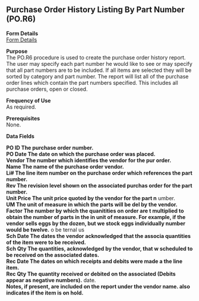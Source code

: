 ##  Purchase Order History Listing By Part Number (PO.R6)

<PageHeader />

**Form Details**  
[ Form Details ](PO-R6-1/README.md)   

**Purpose**  
The PO.R6 procedure is used to create the purchase order history report. The
user may specify each part number he would like to see or may specify that all
part numbers are to be included. If all items are selected they will be sorted
by category and part number. The report will list all of the purchase order
lines which contain the part numbers specified. This includes all purchase
orders, open or closed.

**Frequency of Use**  
As required.

**Prerequisites**  
None.

**Data Fields**

**PO ID The purchase order number.**  
**PO Date The date on which the purchase order was placed.**  
**Vendor The number which identifies the vendor for the pur order.**  
**Name The name of the purchase order vendor.**  
**Li# The line item number on the purchase order which references the part
number.**  
**Rev The revision level shown on the associated purchas order for the part
number.**  
**Unit Price The unit price quoted by the vendor for the part n** umber.  
**UM The unit of measure in which the parts will be del by the vendor.**  
**Factor The number by which the quanitities on order are t multiplied to
obtain the number of parts in the in unit of measure. For example, if the
vendor sells eggs by the dozen, but we stock eggs individually number would be
twelve.** o be ternal us  
**Sch Date The dates the vendor acknowledged that the associa quantities of
the item were to be received.**  
**Sch Qty The quantities, acknowledged by the vendor, that w scheduled to be
received on the associated dates.**  
**Rec Date The dates on which receipts and debits were made a the line item.**  
**Rec Qty The quantity received or debited on the associated (Debits appear as
negative numbers).** date.  
**Notes, if present, are included on the report under the vendor name. also
indicates if the item is on hold.**  
  
<badge text= "Version 8.10.57" vertical="middle" />

<PageFooter />